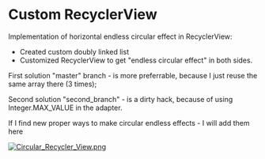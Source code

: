 # Custom RecyclerView

Implementation of horizontal endless circular effect in RecyclerView: 
- Created custom doubly linked list
- Customized RecyclerView to get "endless circular effect" in both sides.

First solution "master" branch - is more preferrable, because I just reuse the same array there (3 times);

Second solution "second_branch" - is a dirty hack, because of using Integer.MAX_VALUE in the adapter.

If I find new proper ways to make circular endless effects - I will add them here

[![Circular_Recycler_View.png](https://s19.postimg.org/9qfuj7d3n/Circular_Recycler_View.png)](https://postimg.org/image/7943bxt73/)
